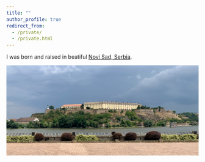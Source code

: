```yaml
---
title: ""
author_profile: true
redirect_from: 
  - /private/
  - /private.html
---
```


I was born and raised in beatiful [Novi Sad, Serbia](https://novisad.travel/en/).

![Novi Sad](/images/IMG_9567-min.jpg)
